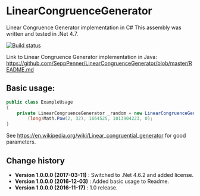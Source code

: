 # LinearCongruenceGenerator
Linear Congruence Generator implementation in C#
This assembly was written and tested in .Net 4.7.

[![Build status](https://ci.appveyor.com/api/projects/status/t0v8qsktgau2fh96?svg=true)](https://ci.appveyor.com/project/SeppPenner/linearcongruencegeneratorc)

Link to Linear Congruence Generator implementation in Java:
https://github.com/SeppPenner/LinearCongruenceGenerator/blob/master/README.md

## Basic usage:
```csharp
public class ExampleUsage
{
    private LinearCongruenceGenerator _random = new LinearCongruenceGenerator(
        (long)Math.Pow(2, 32), 1664525, 1013904223, 0);
}
```
See https://en.wikipedia.org/wiki/Linear_congruential_generator for good parameters.

Change history
--------------

* **Version 1.0.0.0 (2017-03-11)** : Switched to .Net 4.6.2 and added license.
* **Version 1.0.0.0 (2016-12-03)** : Added basic usage to Readme.
* **Version 1.0.0.0 (2016-11-17)** : 1.0 release.